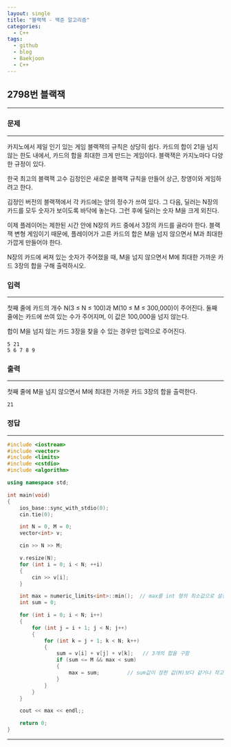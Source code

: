```yaml
---
layout: single
title: "블랙잭 - 백준 알고리즘"
categories:
  - C++
tags:
  - github
  - blog
  - Baekjoon
  - C++
---
```

## 2798번 **블랙잭**
---

### 문제
---
카지노에서 제일 인기 있는 게임 블랙잭의 규칙은 상당히 쉽다. 카드의 합이 21을 넘지 않는 한도 내에서, 카드의 합을 최대한 크게 만드는 게임이다. 블랙잭은 카지노마다 다양한 규정이 있다.

한국 최고의 블랙잭 고수 김정인은 새로운 블랙잭 규칙을 만들어 상근, 창영이와 게임하려고 한다.

김정인 버전의 블랙잭에서 각 카드에는 양의 정수가 쓰여 있다. 그 다음, 딜러는 N장의 카드를 모두 숫자가 보이도록 바닥에 놓는다. 그런 후에 딜러는 숫자 M을 크게 외친다.

이제 플레이어는 제한된 시간 안에 N장의 카드 중에서 3장의 카드를 골라야 한다. 블랙잭 변형 게임이기 때문에, 플레이어가 고른 카드의 합은 M을 넘지 않으면서 M과 최대한 가깝게 만들어야 한다.

N장의 카드에 써져 있는 숫자가 주어졌을 때, M을 넘지 않으면서 M에 최대한 가까운 카드 3장의 합을 구해 출력하시오.

### 입력
---
첫째 줄에 카드의 개수 N(3 ≤ N ≤ 100)과 M(10 ≤ M ≤ 300,000)이 주어진다. 둘째 줄에는 카드에 쓰여 있는 수가 주어지며, 이 값은 100,000을 넘지 않는다.

합이 M을 넘지 않는 카드 3장을 찾을 수 있는 경우만 입력으로 주어진다.
```
5 21
5 6 7 8 9
```

### 출력
---
첫째 줄에 M을 넘지 않으면서 M에 최대한 가까운 카드 3장의 합을 출력한다.
```
21
```

### 정답
---
```c++
#include <iostream>
#include <vector>
#include <limits>
#include <cstdio>
#include <algorithm>

using namespace std;

int main(void)
{
	ios_base::sync_with_stdio(0);
	cin.tie(0);

	int N = 0, M = 0;
	vector<int> v;

	cin >> N >> M;

	v.resize(N);
	for (int i = 0; i < N; ++i)
	{
		cin >> v[i];
	}

	int max = numeric_limits<int>::min();  // max를 int 형의 최소값으로 설정
	int sum = 0;

	for (int i = 0; i < N; i++)
	{
		for (int j = i + 1; j < N; j++)
		{
			for (int k = j + 1; k < N; k++)
			{
				sum = v[i] + v[j] + v[k];   // 3개의 합을 구함
				if (sum <= M && max < sum)
				{
					max = sum;         // sum값이 정한 값(M)보다 같거나 작고, 기존에 정한 max보다 sum이 크면 sum을 max로 받음
				}
			}
		}
	}

	cout << max << endl;;

	return 0;
}
```
---
